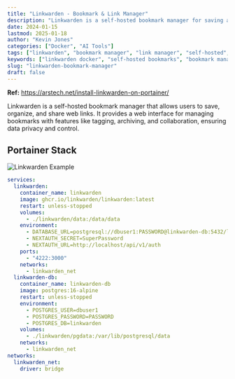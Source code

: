 ```yaml
---
title: "Linkwarden - Bookmark & Link Manager"
description: "Linkwarden is a self-hosted bookmark manager for saving and organizing web links with tags, archives, and collaboration. Privacy-focused alternative to Pocket and Raindrop."
date: 2024-01-15
lastmod: 2025-01-18
author: "Kevin Jones"
categories: ["Docker", "AI Tools"]
tags: ["linkwarden", "bookmark manager", "link manager", "self-hosted", "web app", "open source", "docker", "organization", "productivity", "archiving", "collaboration", "tagging"]
keywords: ["linkwarden docker", "self-hosted bookmarks", "bookmark manager", "link organizer", "pocket alternative"]
slug: "linkwarden-bookmark-manager"
draft: false
---
```


**Ref:** <https://arstech.net/install-linkwarden-on-portainer/>

Linkwarden is a self-hosted bookmark manager that allows users to save, organize, and share web links. It provides a web interface for managing bookmarks with features like tagging, archiving, and collaboration, ensuring data privacy and control.

## Portainer Stack

![Linkwarden Example](../images/linkwarden_example.png)

```yaml
services:
  linkwarden:
    container_name: linkwarden
    image: ghcr.io/linkwarden/linkwarden:latest
    restart: unless-stopped
    volumes:
      - ./linkwarden/data:/data/data
    environment:
      - DATABASE_URL=postgresql://dbuser1:PASSWORD@linkwarden-db:5432/linkwarden
      - NEXTAUTH_SECRET=SuperPassword
      - NEXTAUTH_URL=http://localhost/api/v1/auth
    ports:
      - "4222:3000"
    networks:
      - linkwarden_net
  linkwarden-db:
    container_name: linkwarden-db
    image: postgres:16-alpine
    restart: unless-stopped
    environment:
      - POSTGRES_USER=dbuser1
      - POSTGRES_PASSWORD=PASSWORD
      - POSTGRES_DB=linkwarden
    volumes:
      - ./linkwarden/pgdata:/var/lib/postgresql/data
    networks:
      - linkwarden_net
networks:
  linkwarden_net:
    driver: bridge
```
